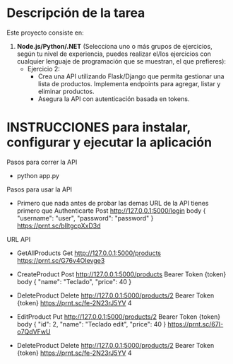 # Descripción de la tarea
Este proyecto consiste en:
1. **Node.js/Python/.NET** (Selecciona uno o más grupos de ejercicios, según tu nivel de experiencia, puedes realizar el/los ejercicios con cualquier lenguaje de programación que se muestran, el que prefieres):
   - Ejercicio 2:
     - Crea una API utilizando Flask/Django que permita gestionar una lista de productos. Implementa endpoints para agregar, listar y eliminar productos.
     - Asegura la API con autenticación basada en tokens.

# INSTRUCCIONES para instalar, configurar y ejecutar la aplicación

Pasos para correr la API
 - python app.py

Pasos para usar la API
 - Primero que nada antes de probar las demas URL de la API tienes primero que Authenticarte
 Post
 http://127.0.0.1:5000/login
 body
 {
  "username": "user",
  "password": "password"
 }
 https://prnt.sc/bIItgcpXxD3d

URL API
 - GetAllProducts
 Get
 http://127.0.0.1:5000/products
 https://prnt.sc/G76v4OIevge3

 - CreateProduct
 Post
 http://127.0.0.1:5000/products
 Bearer Token {token}
 body
 {
    "name": "Teclado",
    "price": 40
 }

 - DeleteProduct
 Delete
 http://127.0.0.1:5000/products/2
 Bearer Token {token}
 https://prnt.sc/fe-2N23rJ5YV
4

 - EditProduct
 Put
 http://127.0.0.1:5000/products/2
 Bearer Token {token}
 body
 {
    "id": 2,
    "name": "Teclado edit",
    "price": 40
}
https://prnt.sc/67I-o7QdVFwU

 - DeleteProduct
 Delete
 http://127.0.0.1:5000/products/2
 Bearer Token {token}
 https://prnt.sc/fe-2N23rJ5YV
4

